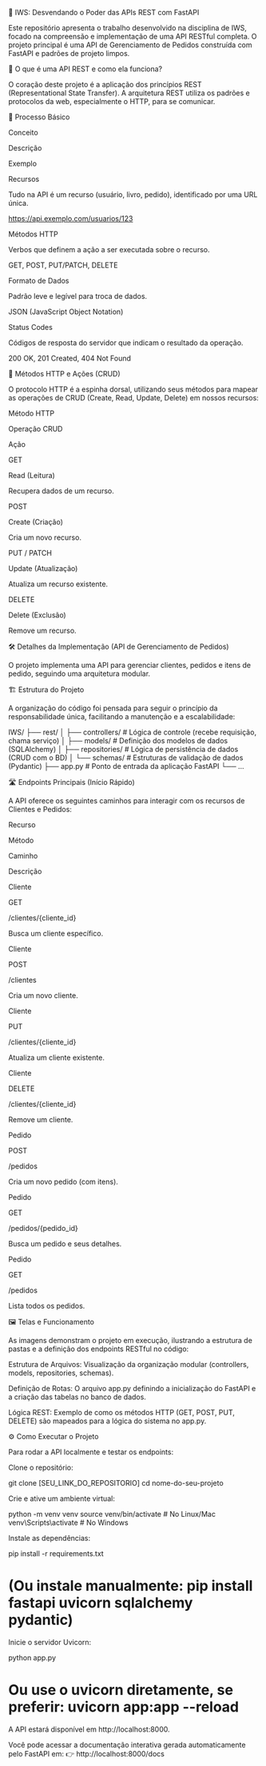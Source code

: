 🚀 IWS: Desvendando o Poder das APIs REST com FastAPI

Este repositório apresenta o trabalho desenvolvido na disciplina de IWS, focado na compreensão e implementação de uma API RESTful completa. O projeto principal é uma API de Gerenciamento de Pedidos construída com FastAPI e padrões de projeto limpos.

🧐 O que é uma API REST e como ela funciona?

O coração deste projeto é a aplicação dos princípios REST (Representational State Transfer). A arquitetura REST utiliza os padrões e protocolos da web, especialmente o HTTP, para se comunicar.

🧩 Processo Básico

Conceito

Descrição

Exemplo

Recursos

Tudo na API é um recurso (usuário, livro, pedido), identificado por uma URL única.

https://api.exemplo.com/usuarios/123

Métodos HTTP

Verbos que definem a ação a ser executada sobre o recurso.

GET, POST, PUT/PATCH, DELETE

Formato de Dados

Padrão leve e legível para troca de dados.

JSON (JavaScript Object Notation)

Status Codes

Códigos de resposta do servidor que indicam o resultado da operação.

200 OK, 201 Created, 404 Not Found

🎯 Métodos HTTP e Ações (CRUD)

O protocolo HTTP é a espinha dorsal, utilizando seus métodos para mapear as operações de CRUD (Create, Read, Update, Delete) em nossos recursos:

Método HTTP

Operação CRUD

Ação

GET

Read (Leitura)

Recupera dados de um recurso.

POST

Create (Criação)

Cria um novo recurso.

PUT / PATCH

Update (Atualização)

Atualiza um recurso existente.

DELETE

Delete (Exclusão)

Remove um recurso.

🛠️ Detalhes da Implementação (API de Gerenciamento de Pedidos)

O projeto implementa uma API para gerenciar clientes, pedidos e itens de pedido, seguindo uma arquitetura modular.

🏗️ Estrutura do Projeto

A organização do código foi pensada para seguir o princípio da responsabilidade única, facilitando a manutenção e a escalabilidade:

IWS/
├── rest/
│   ├── controllers/      # Lógica de controle (recebe requisição, chama serviço)
│   ├── models/           # Definição dos modelos de dados (SQLAlchemy)
│   ├── repositories/     # Lógica de persistência de dados (CRUD com o BD)
│   └── schemas/          # Estruturas de validação de dados (Pydantic)
├── app.py                # Ponto de entrada da aplicação FastAPI
└── ...


🛣️ Endpoints Principais (Início Rápido)

A API oferece os seguintes caminhos para interagir com os recursos de Clientes e Pedidos:

Recurso

Método

Caminho

Descrição

Cliente

GET

/clientes/{cliente_id}

Busca um cliente específico.

Cliente

POST

/clientes

Cria um novo cliente.

Cliente

PUT

/clientes/{cliente_id}

Atualiza um cliente existente.

Cliente

DELETE

/clientes/{cliente_id}

Remove um cliente.

Pedido

POST

/pedidos

Cria um novo pedido (com itens).

Pedido

GET

/pedidos/{pedido_id}

Busca um pedido e seus detalhes.

Pedido

GET

/pedidos

Lista todos os pedidos.

🖼️ Telas e Funcionamento

As imagens demonstram o projeto em execução, ilustrando a estrutura de pastas e a definição dos endpoints RESTful no código:

Estrutura de Arquivos: Visualização da organização modular (controllers, models, repositories, schemas).

Definição de Rotas: O arquivo app.py definindo a inicialização do FastAPI e a criação das tabelas no banco de dados.

Lógica REST: Exemplo de como os métodos HTTP (GET, POST, PUT, DELETE) são mapeados para a lógica do sistema no app.py.

⚙️ Como Executar o Projeto

Para rodar a API localmente e testar os endpoints:

Clone o repositório:

git clone [SEU_LINK_DO_REPOSITORIO]
cd nome-do-seu-projeto


Crie e ative um ambiente virtual:

python -m venv venv
source venv/bin/activate  # No Linux/Mac
venv\Scripts\activate     # No Windows


Instale as dependências:

pip install -r requirements.txt
# (Ou instale manualmente: pip install fastapi uvicorn sqlalchemy pydantic)


Inicie o servidor Uvicorn:

python app.py
# Ou use o uvicorn diretamente, se preferir: uvicorn app:app --reload


A API estará disponível em http://localhost:8000.

Você pode acessar a documentação interativa gerada automaticamente pelo FastAPI em:
👉 http://localhost:8000/docs
